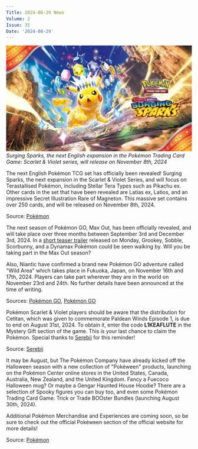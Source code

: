 ```yaml
---
Title: 2024-08-29 News
Volume: 2
Issue: 35
Date: '2024-08-29'
---
```



[![Surging Sparks, the next English expansion in the Pokémon Trading Card Game: Scarlet & Violet series, will release on November 8th, 2024](/web/images/surging-sparks-the-next-english-expansion-in-the-pokemon-trading-card-game-scarlet-violet-series-wil.png)](/web/images/surging-sparks-the-next-english-expansion-in-the-pokemon-trading-card-game-scarlet-violet-series-wil.png)*Surging Sparks, the next English expansion in the Pokémon Trading Card Game: Scarlet & Violet series, will release on November 8th, 2024*



The next English Pokémon TCG set has officially been revealed! Surging Sparks, the next expansion in the Scarlet & Violet Series, and will focus on Terastallised Pokémon, including Stellar Tera Types such as Pikachu ex. Other cards in the set that have been revealed are Latias ex, Latios, and an impressive Secret Illustration Rare of Magneton. This massive set contains over 250 cards, and will be released on November 8th, 2024.

Source: [Pokémon](https://www.pokemon.com/uk/pokemon-tcg/scarlet-violet-surging-sparks)

The next season of Pokémon GO, Max Out, has been officially revealed, and will take place over three months between September 3rd and December 3rd, 2024. In a [short teaser trailer](https://www.youtube.com/watch?v=PLPLbOX4hGM) released on Monday, Grookey, Sobble, Scorbunny, and a Dynamax Pokémon could be seen walking by. Will you be taking part in the Max Out season?

Also, Niantic have confirmed a brand new Pokémon GO adventure called "Wild Area" which takes place in Fukuoka, Japan, on November 16th and 17th, 2024. Players can take part wherever they are in the world on November 23rd and 24th. No further details have been announced at the time of writing.  

Sources: [Pokémon GO](https://pokemongolive.com/seasons/max-out), [Pokémon GO](https://pokemongolive.com/gowildarea)

Pokémon Scarlet & Violet players should be aware that the distribution for Cetitan, which was given to commemorate Paldean Winds Episode 1, is due to end on August 31st, 2024. To obtain it, enter the code **L1KEAFLUTE** in the Mystery Gift section of the game. This is your last chance to claim the Pokémon. Special thanks to [Serebii](https://x.com/SerebiiNet/status/1827315418777972931?t=2tKu9nZI4ezFUiF3Rg_rXg) for this reminder!

Source: [Serebii](https://x.com/SerebiiNet/status/1827315418777972931?t=2tKu9nZI4ezFUiF3Rg_rXg)

It may be August, but The Pokémon Company have already kicked off the Halloween season with a new collection of "Pokéween" products, launching on the Pokémon Center online stores in the United States, Canada, Australia, New Zealand, and the United Kingdom. Fancy a Fuecoco Halloween mug? Or maybe a Gengar Haunted House Hoodie? There are a selection of Spooky figures you can buy too, and even some Pokémon Trading Card Game: Trick or Trade BOOster Bundles (launching August 30th, 2024).  

Additional Pokémon Merchandise and Experiences are coming soon, so be sure to check out the official Pokéween section of the official website for more details!

Source: [Pokémon](https://pokeween.pokemon.com)